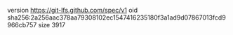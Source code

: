 version https://git-lfs.github.com/spec/v1
oid sha256:2a256aac378aa79308102ec1547416235180f3a1ad9d07867013fcd9966cb757
size 3917
